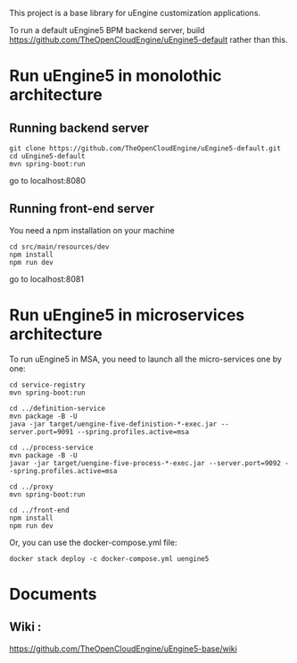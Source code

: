 This project is a base library for uEngine customization applications.

To run a default uEngine5 BPM backend server, build https://github.com/TheOpenCloudEngine/uEngine5-default rather than this.

# Run uEngine5 in monolothic architecture

## Running backend server


```
git clone https://github.com/TheOpenCloudEngine/uEngine5-default.git
cd uEngine5-default
mvn spring-boot:run
```

go to localhost:8080

## Running front-end server

You need a npm installation on your machine

```
cd src/main/resources/dev
npm install
npm run dev
```

go to localhost:8081


# Run uEngine5 in microservices architecture

To run uEngine5 in MSA, you need to launch all the micro-services one by one:

```
cd service-registry
mvn spring-boot:run

cd ../definition-service
mvn package -B -U
java -jar target/uengine-five-definistion-*-exec.jar --server.port=9091 --spring.profiles.active=msa

cd ../process-service
mvn package -B -U
javar -jar target/uengine-five-process-*-exec.jar --server.port=9092 --spring.profiles.active=msa

cd ../proxy
mvn spring-boot:run

cd ../front-end
npm install
npm run dev

```

Or, you can use the docker-compose.yml file:

```
docker stack deploy -c docker-compose.yml uengine5

```

# Documents

## Wiki :

https://github.com/TheOpenCloudEngine/uEngine5-base/wiki


